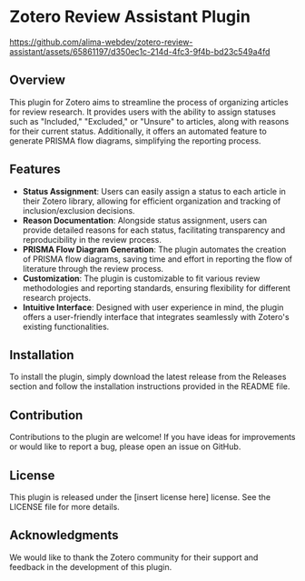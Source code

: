 # Zotero Review Assistant Plugin

https://github.com/alima-webdev/zotero-review-assistant/assets/65861197/d350ec1c-214d-4fc3-9f4b-bd23c549a4fd

## Overview

This plugin for Zotero aims to streamline the process of organizing articles for review research. It provides users with the ability to assign statuses such as "Included," "Excluded," or "Unsure" to articles, along with reasons for their current status. Additionally, it offers an automated feature to generate PRISMA flow diagrams, simplifying the reporting process.

## Features

-   **Status Assignment**: Users can easily assign a status to each article in their Zotero library, allowing for efficient organization and tracking of inclusion/exclusion decisions.
-   **Reason Documentation**: Alongside status assignment, users can provide detailed reasons for each status, facilitating transparency and reproducibility in the review process.
-   **PRISMA Flow Diagram Generation**: The plugin automates the creation of PRISMA flow diagrams, saving time and effort in reporting the flow of literature through the review process.
-   **Customization**: The plugin is customizable to fit various review methodologies and reporting standards, ensuring flexibility for different research projects.
-   **Intuitive Interface**: Designed with user experience in mind, the plugin offers a user-friendly interface that integrates seamlessly with Zotero's existing functionalities.

## Installation

To install the plugin, simply download the latest release from the Releases section and follow the installation instructions provided in the README file.

## Contribution

Contributions to the plugin are welcome! If you have ideas for improvements or would like to report a bug, please open an issue on GitHub.

## License

This plugin is released under the [insert license here] license. See the LICENSE file for more details.

## Acknowledgments

We would like to thank the Zotero community for their support and feedback in the development of this plugin.
